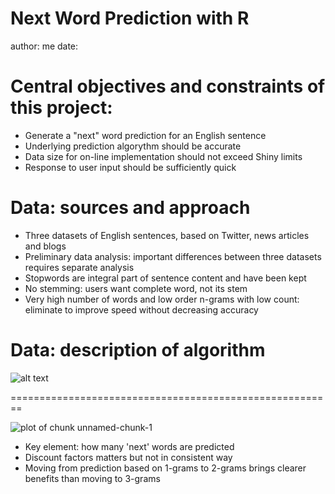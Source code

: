 Next Word Prediction with R
========================================================
author: me 
date: 

Central objectives and constraints of this project:
========================================================

- Generate a "next" word prediction for an English sentence 
- Underlying prediction algorythm should be accurate 
- Data size for on-line implementation should not exceed Shiny limits
- Response to user input should be sufficiently quick 


Data: sources and approach 
========================================================

- Three datasets of English sentences, based on Twitter, news articles and blogs
- Preliminary data analysis: important differences between three datasets requires separate analysis 
- Stopwords are integral part of sentence content and have been kept
- No stemming: users want complete word, not its stem
- Very high number of words and low order n-grams with low count: eliminate to improve speed without decreasing accuracy 


Data: description of algorithm
========================================================

![alt text](algor_flow.PNG)






========================================================

![plot of chunk unnamed-chunk-1](finalpresent-figure/unnamed-chunk-1-1.png) 

- Key element: how many 'next' words are predicted
- Discount factors matters but not in consistent way
- Moving from prediction based on 1-grams to 2-grams brings clearer benefits than moving to 3-grams


